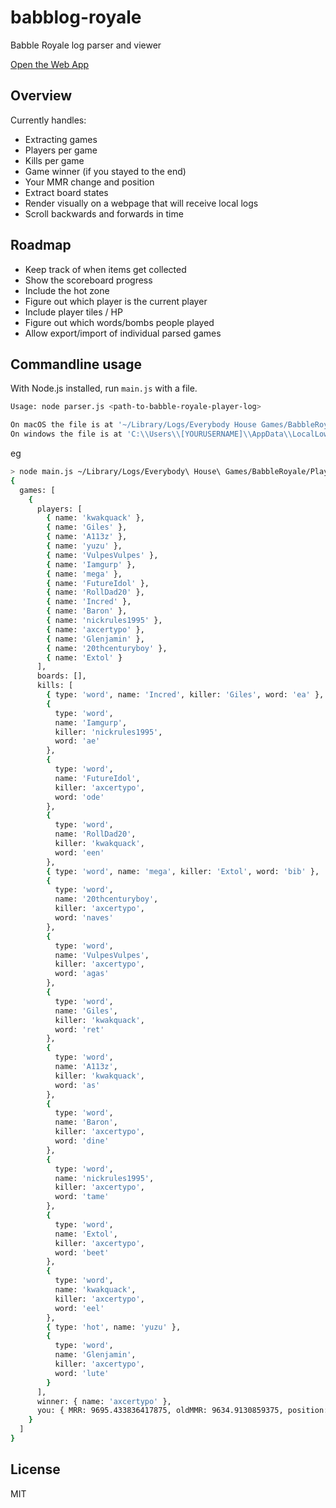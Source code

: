 # babblog-royale

Babble Royale log parser and viewer

[Open the Web App](https://babblog-royale.netlify.app/)

## Overview

Currently handles:

- Extracting games
- Players per game
- Kills per game
- Game winner (if you stayed to the end)
- Your MMR change and position
- Extract board states
- Render visually on a webpage that will receive local logs
- Scroll backwards and forwards in time

## Roadmap

- Keep track of when items get collected
- Show the scoreboard progress
- Include the hot zone
- Figure out which player is the current player
- Include player tiles / HP
- Figure out which words/bombs people played
- Allow export/import of individual parsed games

## Commandline usage

With Node.js installed, run `main.js` with a file.

```sh
Usage: node parser.js <path-to-babble-royale-player-log>

On macOS the file is at '~/Library/Logs/Everybody House Games/BabbleRoyale/Player.log'
On windows the file is at 'C:\\Users\\[YOURUSERNAME]\\AppData\\LocalLow\\Everybody House Games\\BabbleRoyale\\Player.log'
```

eg

```sh
> node main.js ~/Library/Logs/Everybody\ House\ Games/BabbleRoyale/Player.log
{
  games: [
    {
      players: [
        { name: 'kwakquack' },
        { name: 'Giles' },
        { name: 'A113z' },
        { name: 'yuzu' },
        { name: 'VulpesVulpes' },
        { name: 'Iamgurp' },
        { name: 'mega' },
        { name: 'FutureIdol' },
        { name: 'RollDad20' },
        { name: 'Incred' },
        { name: 'Baron' },
        { name: 'nickrules1995' },
        { name: 'axcertypo' },
        { name: 'Glenjamin' },
        { name: '20thcenturyboy' },
        { name: 'Extol' }
      ],
      boards: [],
      kills: [
        { type: 'word', name: 'Incred', killer: 'Giles', word: 'ea' },
        {
          type: 'word',
          name: 'Iamgurp',
          killer: 'nickrules1995',
          word: 'ae'
        },
        {
          type: 'word',
          name: 'FutureIdol',
          killer: 'axcertypo',
          word: 'ode'
        },
        {
          type: 'word',
          name: 'RollDad20',
          killer: 'kwakquack',
          word: 'een'
        },
        { type: 'word', name: 'mega', killer: 'Extol', word: 'bib' },
        {
          type: 'word',
          name: '20thcenturyboy',
          killer: 'axcertypo',
          word: 'naves'
        },
        {
          type: 'word',
          name: 'VulpesVulpes',
          killer: 'axcertypo',
          word: 'agas'
        },
        {
          type: 'word',
          name: 'Giles',
          killer: 'kwakquack',
          word: 'ret'
        },
        {
          type: 'word',
          name: 'A113z',
          killer: 'kwakquack',
          word: 'as'
        },
        {
          type: 'word',
          name: 'Baron',
          killer: 'axcertypo',
          word: 'dine'
        },
        {
          type: 'word',
          name: 'nickrules1995',
          killer: 'axcertypo',
          word: 'tame'
        },
        {
          type: 'word',
          name: 'Extol',
          killer: 'axcertypo',
          word: 'beet'
        },
        {
          type: 'word',
          name: 'kwakquack',
          killer: 'axcertypo',
          word: 'eel'
        },
        { type: 'hot', name: 'yuzu' },
        {
          type: 'word',
          name: 'Glenjamin',
          killer: 'axcertypo',
          word: 'lute'
        }
      ],
      winner: { name: 'axcertypo' },
      you: { MRR: 9695.433836417875, oldMMR: 9634.9130859375, position: 2 }
    }
  ]
}
```

## License

MIT
